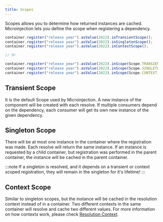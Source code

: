 ```yaml
---
title: Scopes
---
```


Scopes allows you to determine how returned instances are cached. Microinjection lets you define the scope when registering a dependency.

```typescript
container.register("release year").asValue(2022).inTransientScope();
container.register("release year").asValue(2022).inSingletonScope();
container.register("release year").asValue(2022).inContextScope();

// Or

container.register("release year").asValue(2022).inScope(Scope.TRANSIENT);
container.register("release year").asValue(2022).inScope(Scope.SINGLETON);
container.register("release year").asValue(2022).inScope(Scope.CONTEXT);
```

## Transient Scope

It is the default Scope used by Microinjection. A new instance of the component will be created with each resolve. If multiple consumers depend on the dependency, each consumer will get its own new instance of the given dependency.

## Singleton Scope

There will be at most one instance in the container where the registration was made. Each resolve will return the same instance. If an instance is requested by a child container, but registration was performed in the parent container, the instance will be cached in the parent container.

:::note
If a singleton is resolved, and it depends on a transient or context scoped registration, they will remain in the singleton for it's lifetime!
:::

## Context Scope

Similar to singleton scopes, but the instance will be cached in the resolution context instead of in a container. Two different contexts in the same container will resolve and cache two different values. For more information on how contexts work, please check [Resolution Context](resolution-context).